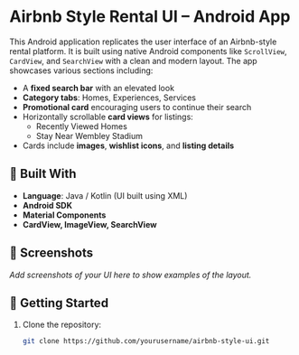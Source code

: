 # Airbnb Style Rental UI – Android App

This Android application replicates the user interface of an Airbnb-style rental platform. It is built using native Android components like `ScrollView`, `CardView`, and `SearchView` with a clean and modern layout. The app showcases various sections including:

- A **fixed search bar** with an elevated look
- **Category tabs**: Homes, Experiences, Services
- **Promotional card** encouraging users to continue their search
- Horizontally scrollable **card views** for listings:
  - Recently Viewed Homes
  - Stay Near Wembley Stadium
- Cards include **images**, **wishlist icons**, and **listing details**

## 🔧 Built With

- **Language**: Java / Kotlin (UI built using XML)
- **Android SDK**
- **Material Components**
- **CardView, ImageView, SearchView**

## 📸 Screenshots

*Add screenshots of your UI here to show examples of the layout.*

## 🚀 Getting Started

1. Clone the repository:
   ```bash
   git clone https://github.com/yourusername/airbnb-style-ui.git
